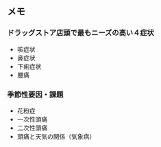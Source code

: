 
## メモ

### ドラッグストア店頭で最もニーズの高い４症状
- 咳症状
- 鼻症状
- 下痢症状
- 腰痛

### 季節性要因・課題
- 花粉症
- 一次性頭痛
- 二次性頭痛
- 頭痛と天気の関係（気象病）
